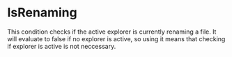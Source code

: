 # IsRenaming #
This condition checks if the active explorer is currently renaming a file. It will evaluate to false if no explorer is active, so using it means that checking if explorer is active is not neccessary.